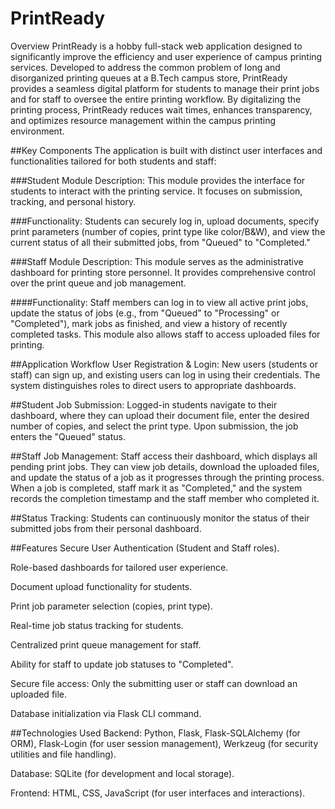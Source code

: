 # PrintReady
Overview
PrintReady is a hobby full-stack web application designed to significantly improve the efficiency and user experience of campus printing services. Developed to address the common problem of long and disorganized printing queues at a B.Tech campus store, PrintReady provides a seamless digital platform for students to manage their print jobs and for staff to oversee the entire printing workflow. By digitalizing the printing process, PrintReady reduces wait times, enhances transparency, and optimizes resource management within the campus printing environment.

##Key Components
The application is built with distinct user interfaces and functionalities tailored for both students and staff:

###Student Module
Description: This module provides the interface for students to interact with the printing service. It focuses on submission, tracking, and personal history.

###Functionality: Students can securely log in, upload documents, specify print parameters (number of copies, print type like color/B&W), and view the current status of all their submitted jobs, from "Queued" to "Completed."

###Staff Module
Description: This module serves as the administrative dashboard for printing store personnel. It provides comprehensive control over the print queue and job management.

####Functionality: Staff members can log in to view all active print jobs, update the status of jobs (e.g., from "Queued" to "Processing" or "Completed"), mark jobs as finished, and view a history of recently completed tasks. This module also allows staff to access uploaded files for printing.

##Application Workflow
User Registration & Login: New users (students or staff) can sign up, and existing users can log in using their credentials. The system distinguishes roles to direct users to appropriate dashboards.

##Student Job Submission: Logged-in students navigate to their dashboard, where they can upload their document file, enter the desired number of copies, and select the print type. Upon submission, the job enters the "Queued" status.

##Staff Job Management: Staff access their dashboard, which displays all pending print jobs. They can view job details, download the uploaded files, and update the status of a job as it progresses through the printing process. When a job is completed, staff mark it as "Completed," and the system records the completion timestamp and the staff member who completed it.

##Status Tracking: Students can continuously monitor the status of their submitted jobs from their personal dashboard.

##Features
Secure User Authentication (Student and Staff roles).

Role-based dashboards for tailored user experience.

Document upload functionality for students.

Print job parameter selection (copies, print type).

Real-time job status tracking for students.

Centralized print queue management for staff.

Ability for staff to update job statuses to "Completed".

Secure file access: Only the submitting user or staff can download an uploaded file.

Database initialization via Flask CLI command.

##Technologies Used
Backend: Python, Flask, Flask-SQLAlchemy (for ORM), Flask-Login (for user session management), Werkzeug (for security utilities and file handling).

Database: SQLite (for development and local storage).

Frontend: HTML, CSS, JavaScript (for user interfaces and interactions).
